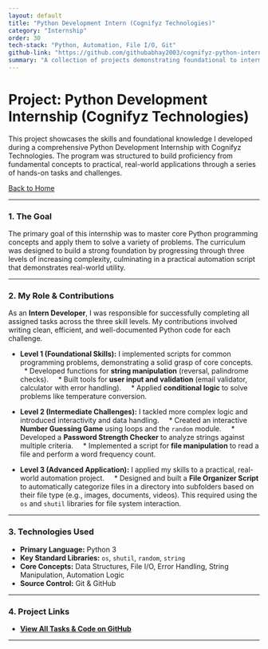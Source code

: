 ```yaml
---
layout: default
title: "Python Development Intern (Cognifyz Technologies)"
category: "Internship"
order: 30
tech-stack: "Python, Automation, File I/O, Git"
github-link: "https://github.com/githubabhay2003/cognifyz-python-internship"
summary: "A collection of projects demonstrating foundational to intermediate Python skills, completed during a structured internship program with Cognifyz Technologies."
---
```


# Project: Python Development Internship (Cognifyz Technologies)

This project showcases the skills and foundational knowledge I developed during a comprehensive Python Development Internship with Cognifyz Technologies. The program was structured to build proficiency from fundamental concepts to practical, real-world applications through a series of hands-on tasks and challenges.

[Back to Home](./index.md)

---

### 1. The Goal

The primary goal of this internship was to master core Python programming concepts and apply them to solve a variety of problems. The curriculum was designed to build a strong foundation by progressing through three levels of increasing complexity, culminating in a practical automation script that demonstrates real-world utility.

---

### 2. My Role & Contributions

As an **Intern Developer**, I was responsible for successfully completing all assigned tasks across the three skill levels. My contributions involved writing clean, efficient, and well-documented Python code for each challenge.

* **Level 1 (Foundational Skills):** I implemented scripts for common programming problems, demonstrating a solid grasp of core concepts.
    * Developed functions for **string manipulation** (reversal, palindrome checks).
    * Built tools for **user input and validation** (email validator, calculator with error handling).
    * Applied **conditional logic** to solve problems like temperature conversion.

* **Level 2 (Intermediate Challenges):** I tackled more complex logic and introduced interactivity and data handling.
    * Created an interactive **Number Guessing Game** using loops and the `random` module.
    * Developed a **Password Strength Checker** to analyze strings against multiple criteria.
    * Implemented a script for **file manipulation** to read a file and perform a word frequency count.

* **Level 3 (Advanced Application):** I applied my skills to a practical, real-world automation project.
    * Designed and built a **File Organizer Script** to automatically categorize files in a directory into subfolders based on their file type (e.g., images, documents, videos). This required using the `os` and `shutil` libraries for file system interaction.

---

### 3. Technologies Used

* **Primary Language:** Python 3
* **Key Standard Libraries:** `os`, `shutil`, `random`, `string`
* **Core Concepts:** Data Structures, File I/O, Error Handling, String Manipulation, Automation Logic
* **Source Control:** Git & GitHub

---

### 4. Project Links

* **<a href="https://github.com/githubabhay2003/cognifyz-python-internship" target="_blank" rel="noopener noreferrer">View All Tasks & Code on GitHub</a>**

---
